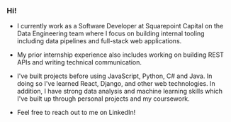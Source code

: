 ### Hi!

- I currently work as a Software Developer at Squarepoint Capital on the Data Engineering team where I focus on building internal tooling including data pipelines and full-stack web applications. 
- My prior internship experience also includes working on building REST APIs and writing technical communication.

- I've built projects before using JavaScript, Python, C# and Java. In doing so I've learned React, Django, and other web technologies. In addition, I have strong data analysis and machine learning skills which I've built up through personal projects and my coursework.

- Feel free to reach out to me on LinkedIn!

 <!--
**wivn/wivn** is a ✨ _special_ ✨ repository because its `README.md` (this file) appears on your GitHub profile.

Here are some ideas to get you started:

- 🔭 I’m currently working on ...
- 🌱 I’m currently learning ...
- 👯 I’m looking to collaborate on ...
- 🤔 I’m looking for help with ...
- 💬 Ask me about ...
- 📫 How to reach me: ...
- 😄 Pronouns: ...
- ⚡ Fun fact: ...
-->
